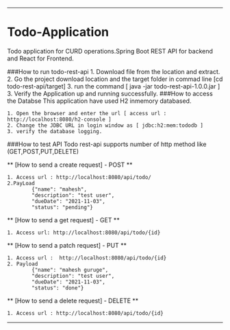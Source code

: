 ***
# Todo-Application

Todo application for CURD operations.Spring Boot REST API for backend and React  for Frontend.

###How to run todo-rest-api
	1. Download file from the location and extract.
	2. Go the project download location and the target folder in commad line [cd todo-rest-api/target]
	3. run the command [ java -jar todo-rest-api-1.0.0.jar ]
	3. Verify the Application up and running successfully. 
###How to access the Databse
This application have used H2 inmemory databased. <br/>

	1. Open the browser and enter the url [ access url : http://localhost:8080/h2-console ]
	2. Change the JDBC URL in login window as [ jdbc:h2:mem:tododb ]
	3. verify the database logging.

###How to test API 
Todo rest-api supports number of http method like (GET,POST,PUT,DELETE) <br/>

** [How to send a create request] - POST **  <br/>

	1. Access url : http://localhost:8080/api/todo/
	2.PayLoad
			{"name": "mahesh",
		    "description": "test user",
		    "dueDate": "2021-11-03",
		    "status": "pending"} 
** [How to send a get request] - GET **  <br/>

	1. Access url: http://localhost:8080/api/todo/{id}
	
 ** [How to send a patch request] - PUT **  <br/>
 
	1. Access url :  http://localhost:8080/api/todo/{id} 
	2. Payload
			{"name": "mahesh guruge",
		    "description": "test user",
		    "dueDate": "2021-11-03",
		    "status": "done"}
 ** [How to send a delete request] - DELETE **  <br/> 
   
	1. Access url : http://localhost:8080/api/todo/{id}
 
***
